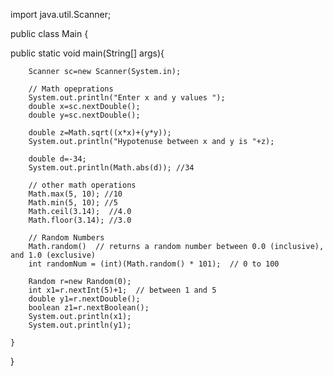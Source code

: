 import java.util.Scanner;

public class Main {

public static void main(String[] args){

        Scanner sc=new Scanner(System.in);
 
        // Math opeprations 
        System.out.println("Enter x and y values ");
        double x=sc.nextDouble();
        double y=sc.nextDouble();

        double z=Math.sqrt((x*x)+(y*y));
        System.out.println("Hypotenuse between x and y is "+z);

        double d=-34;
        System.out.println(Math.abs(d)); //34

        // other math operations
        Math.max(5, 10); //10
        Math.min(5, 10); //5
        Math.ceil(3.14);  //4.0
        Math.floor(3.14); //3.0

        // Random Numbers
        Math.random()  // returns a random number between 0.0 (inclusive), and 1.0 (exclusive)
        int randomNum = (int)(Math.random() * 101);  // 0 to 100

        Random r=new Random(0);
        int x1=r.nextInt(5)+1;  // between 1 and 5
        double y1=r.nextDouble();
        boolean z1=r.nextBoolean();
        System.out.println(x1);
        System.out.println(y1);

    }
}
